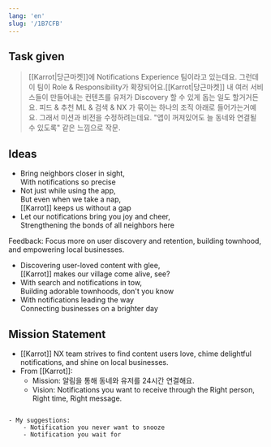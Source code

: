 ```yaml
---
lang: 'en'
slug: '/1B7CFB'
---
```


## Task given

> [[Karrot|당근마켓]]에 Notifications Experience 팀이라고 있는데요. 그런데 이 팀이 Role & Responsibility가 확장되어요.[[Karrot|당근마켓]] 내 여러 서비스들이 만들어내는 컨텐츠를 유저가 Discovery 할 수 있게 돕는 일도 할거거든요. 피드 & 추천 ML & 검색 & NX 가 묶이는 하나의 조직 아래로 들어가는거예요. 그래서 미션과 비전을 수정하려는데요. "앱이 꺼져있어도 늘 동네와 연결될 수 있도록" 같은 느낌으로 작문.

## Ideas

- Bring neighbors closer in sight,<br/>
  With notifications so precise
- Not just while using the app,<br/>
  But even when we take a nap,<br/>
  [[Karrot]] keeps us without a gap
- Let our notifications bring you joy and cheer,<br/>
  Strengthening the bonds of all neighbors here

Feedback: Focus more on user discovery and retention, building townhood, and empowering local businesses.

- Discovering user-loved content with glee,<br/>
  [[Karrot]] makes our village come alive, see?
- With search and notifications in tow,<br/>
  Building adorable townhoods, don't you know
- With notifications leading the way<br/>
  Connecting businesses on a brighter day

## Mission Statement

- [[Karrot]] NX team strives to find content users love, chime delightful notifications, and shine on local businesses.
- From [[Karrot]]:
  - Mission: 알림을 통해 동네와 유저를 24시간 연결해요.
  - Vision: Notifications you want to receive through the Right person, Right time, Right message.

```

- My suggestions:
	- Notification you never want to snooze
	- Notification you wait for
```
